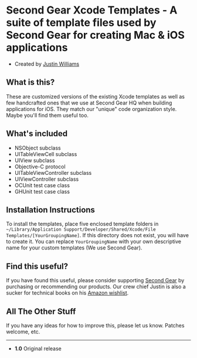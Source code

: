Second Gear Xcode Templates - A suite of template files used by Second Gear for creating Mac & iOS applications
=========================

* Created by [Justin Williams](http://www.secondgearsoftware.com)

What is this?
-------------------------

These are customized versions of the existing Xcode templates as well as few handcrafted ones that we use at Second Gear HQ when building applications for iOS.  They match our "unique" code organization style.  Maybe you'll find them useful too.

What's included
-------------------------

* NSObject subclass
* UITableViewCell subclass
* UIView subclass
* Objective-C protocol
* UITableViewController subclass
* UIViewController subclass
* OCUnit test case class
* GHUnit test case class

Installation Instructions
-------------------------

To install the templates, place five enclosed template folders in `~/Library/Application Support/Developer/Shared/Xcode/File Templates/[YourGroupingName]`.    If this directory does not exist, you will have to create it. You can replace `YourGroupingName` with your own descriptive name for your custom templates (We use Second Gear).

Find this useful?
-------------------------

If you have found this useful, please consider supporting [Second Gear](http://www.secondgearsoftware.com/) by purchasing or recommending our products.  Our crew chief Justin is also a sucker for technical books on his [Amazon wishlist](http://carpeaqua.com/amazon).

All The Other Stuff
-------------------------

If you have any ideas for how to improve this, please let us know.  Patches welcome, etc.

---------------------------------------

* **1.0** Original release